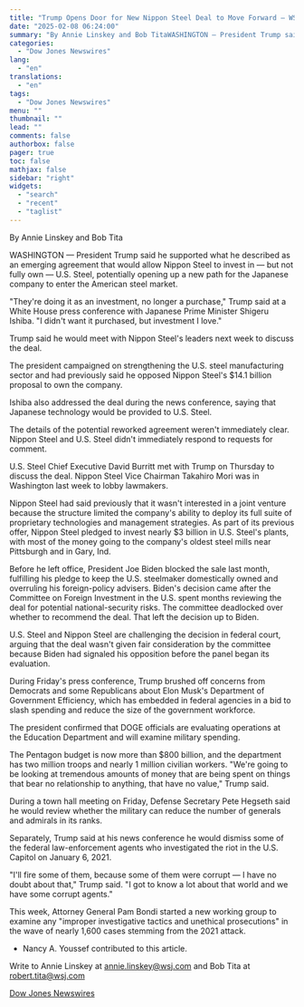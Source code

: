 ```yaml
---
title: "Trump Opens Door for New Nippon Steel Deal to Move Forward — WSJ"
date: "2025-02-08 06:24:00"
summary: "By Annie Linskey and Bob TitaWASHINGTON — President Trump said he supported what he described as an emerging agreement that would allow Nippon Steel to invest in — but not fully own — U.S. Steel, potentially opening up a new path for the Japanese company to enter the American steel..."
categories:
  - "Dow Jones Newswires"
lang:
  - "en"
translations:
  - "en"
tags:
  - "Dow Jones Newswires"
menu: ""
thumbnail: ""
lead: ""
comments: false
authorbox: false
pager: true
toc: false
mathjax: false
sidebar: "right"
widgets:
  - "search"
  - "recent"
  - "taglist"
---
```


By Annie Linskey and Bob Tita

WASHINGTON — President Trump said he supported what he described as an emerging agreement that would allow Nippon Steel to invest in — but not fully own — U.S. Steel, potentially opening up a new path for the Japanese company to enter the American steel market.

"They're doing it as an investment, no longer a purchase," Trump said at a White House press conference with Japanese Prime Minister Shigeru Ishiba. "I didn't want it purchased, but investment I love."

Trump said he would meet with Nippon Steel's leaders next week to discuss the deal.

The president campaigned on strengthening the U.S. steel manufacturing sector and had previously said he opposed Nippon Steel's $14.1 billion proposal to own the company.

Ishiba also addressed the deal during the news conference, saying that Japanese technology would be provided to U.S. Steel.

The details of the potential reworked agreement weren't immediately clear. Nippon Steel and U.S. Steel didn't immediately respond to requests for comment.

U.S. Steel Chief Executive David Burritt met with Trump on Thursday to discuss the deal. Nippon Steel Vice Chairman Takahiro Mori was in Washington last week to lobby lawmakers.

Nippon Steel had said previously that it wasn't interested in a joint venture because the structure limited the company's ability to deploy its full suite of proprietary technologies and management strategies. As part of its previous offer, Nippon Steel pledged to invest nearly $3 billion in U.S. Steel's plants, with most of the money going to the company's oldest steel mills near Pittsburgh and in Gary, Ind.

Before he left office, President Joe Biden blocked the sale last month, fulfilling his pledge to keep the U.S. steelmaker domestically owned and overruling his foreign-policy advisers. Biden's decision came after the Committee on Foreign Investment in the U.S. spent months reviewing the deal for potential national-security risks. The committee deadlocked over whether to recommend the deal. That left the decision up to Biden.

U.S. Steel and Nippon Steel are challenging the decision in federal court, arguing that the deal wasn't given fair consideration by the committee because Biden had signaled his opposition before the panel began its evaluation.

During Friday's press conference, Trump brushed off concerns from Democrats and some Republicans about Elon Musk's Department of Government Efficiency, which has embedded in federal agencies in a bid to slash spending and reduce the size of the government workforce.

The president confirmed that DOGE officials are evaluating operations at the Education Department and will examine military spending.

The Pentagon budget is now more than $800 billion, and the department has two million troops and nearly 1 million civilian workers. "We're going to be looking at tremendous amounts of money that are being spent on things that bear no relationship to anything, that have no value," Trump said.

During a town hall meeting on Friday, Defense Secretary Pete Hegseth said he would review whether the military can reduce the number of generals and admirals in its ranks.

Separately, Trump said at his news conference he would dismiss some of the federal law-enforcement agents who investigated the riot in the U.S. Capitol on January 6, 2021.

"I'll fire some of them, because some of them were corrupt — I have no doubt about that," Trump said. "I got to know a lot about that world and we have some corrupt agents."

This week, Attorney General Pam Bondi started a new working group to examine any "improper investigative tactics and unethical prosecutions" in the wave of nearly 1,600 cases stemming from the 2021 attack.

* Nancy A. Youssef contributed to this article.

Write to Annie Linskey at annie.linskey@wsj.com and Bob Tita at robert.tita@wsj.com

[Dow Jones Newswires](https://www.tradingview.com/news/DJN_DN20250207009638:0/)
